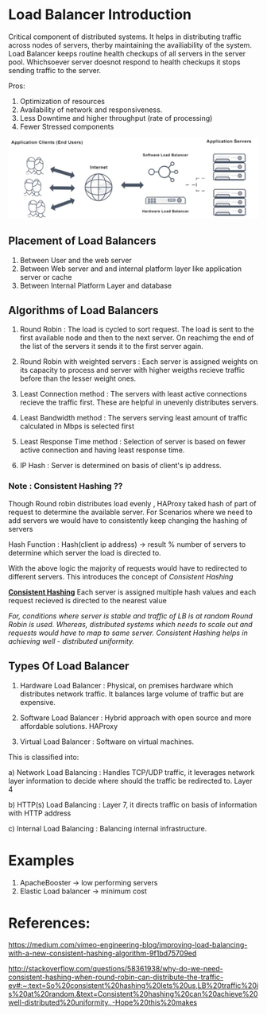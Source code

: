 # Load Balancer Introduction #
Critical component of distributed systems. It helps in distributing traffic across nodes of servers, therby maintaining the availiability of the system. Load Balancer keeps routine health checkups of all servers in the server pool. Whichsoever server doesnot respond to health checkups it stops sending traffic to the server.

Pros:
1. Optimization of resources
2. Availability of network and responsiveness.
3. Less Downtime and higher throughput (rate of processing)
4. Fewer Stressed components

![LoadBalancer](/SystemDesign/images/lb.JPG)


## Placement of Load Balancers ##

1. Between User and the web server
2. Between Web server and and internal platform layer like application server or cache
3. Between Internal Platform Layer and database



## Algorithms of Load Balancers ##


1. Round Robin : The load is cycled to sort request. The load is sent to the first available node and then to the next server. On reachimg the end of the list of the servers it sends it to the first server again.

2. Round Robin with weighted servers : Each server is assigned weights on its capacity to process and server with higher weigths recieve traffic before than the lesser weight ones.


3. Least Connection method : The servers with least active connections recieve the traffic first. These are helpful in unevenly distributes servers.


4. Least Bandwidth method : The servers serving least amount of traffic calculated in Mbps is selected first


5. Least Response Time method : Selection of server is based on fewer active connection and having least response time.


6. IP Hash : Server is determined on basis of client's ip address.

### Note :  Consistent Hashing ?? 

Though Round robin distributes load evenly , HAProxy taked hash of part of request to determine the available server.
For Scenarios where we need to add servers we would have to consistently keep changing the hashing of servers 
 
 Hash Function : Hash(client ip address) -> result % number of servers to determine which server the load is directed to.


With the above logic the majority of requests would have to redirected to different servers. This introduces the concept of *Consistent Hashing*

[**Consistent Hashing**](/SystemDesign/ConsistentHashing.md) Each server is assigned multiple hash values and each request recieved is directed to the nearest value

*For, conditions where server is stable and traffic of LB is at random Round Robin is used. Whereas, distributed systems which needs to scale out and requests would have to map to same server. Consistent Hashing helps in achieving well - distributed uniformity.*

## Types Of Load Balancer ##

1. Hardware Load Balancer : Physical, on premises hardware which distributes network traffic. It balances large volume of traffic but are expensive.

2. Software Load Balancer : Hybrid approach with open source and more affordable solutions. HAProxy 

3. Virtual Load Balancer : Software on virtual machines.

This is classified into:

a) Network Load Balancing : Handles TCP/UDP traffic, it leverages network layer information to decide where should the traffic be redirected to. Layer 4

b) HTTP(s) Load Balancing : Layer 7, it directs traffic on basis of information with HTTP address

c) Internal Load Balancing : Balancing internal infrastructure.


# Examples #

1) ApacheBooster -> low performing servers
2) Elastic Load balancer -> minimum cost
# References: #

https://medium.com/vimeo-engineering-blog/improving-load-balancing-with-a-new-consistent-hashing-algorithm-9f1bd75709ed

http://stackoverflow.com/questions/58361938/why-do-we-need-consistent-hashing-when-round-robin-can-distribute-the-traffic-ev#:~:text=So%20consistent%20hashing%20lets%20us,LB%20traffic%20is%20at%20random.&text=Consistent%20hashing%20can%20achieve%20well-distributed%20uniformity.,-Hope%20this%20makes


